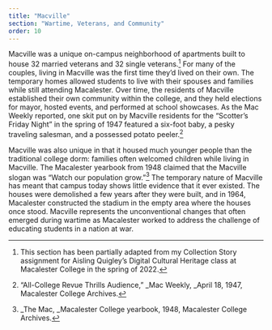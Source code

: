 ```yaml
---
title: "Macville"
section: "Wartime, Veterans, and Community"
order: 10
---
```


Macville was a unique on-campus neighborhood of apartments built to house 32 married veterans and 32 single veterans.[^1] For many of the couples, living in Macville was the first time they’d lived on their own. The temporary homes allowed students to live with their spouses and families while still attending Macalester. Over time, the residents of Macville established their own community within the college, and they held elections for mayor, hosted events, and performed at school showcases. As the Mac Weekly reported, one skit put on by Macville residents for the “Scotter’s Friday Night” in the spring of 1947 featured a six-foot baby, a pesky traveling salesman, and a possessed potato peeler.[^2] 


Macville was also unique in that it housed much younger people than the traditional college dorm: families often welcomed children while living in Macville. The Macalester yearbook from 1948 claimed that the Macville slogan was “Watch our population grow.”[^3] The temporary nature of Macville has meant that campus today shows little evidence that it ever existed. The houses were demolished a few years after they were built, and in 1964, Macalester constructed the stadium in the empty area where the houses once stood. Macville represents the unconventional changes that often emerged during wartime as Macalester worked to address the challenge of educating students in a nation at war.


[^1]:
     This section has been partially adapted from my Collection Story assignment for Aisling Quigley’s Digital Cultural Heritage class at Macalester College in the spring of 2022. 

[^2]:
     “All-College Revue Thrills Audience,” _Mac Weekly, _April 18, 1947, Macalester College Archives.

[^3]:
     _The Mac, _Macalester College yearbook, 1948, Macalester College Archives. 
